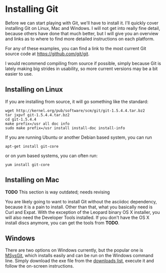 <!--
SPDX-FileCopyrightText: 2008 Geoffrey Grosenbach <boss@topfunky.com>
SPDX-FileCopyrightText: 2008 Scott Chacon <schacon@gmail.com>
SPDX-FileCopyrightText: 2013 Doğan Aydın <dogan1aydin@gmail.com>

SPDX-License-Identifier: CC-BY-SA-3.0
-->

# Installing Git

Before we can start playing with Git,
we'll have to install it.
I'll quickly cover installing Git on Linux,
Mac and Windows.
I will not get into really fine detail,
because others have done that much better,
but I will give you an overview and links
as to where to find more detailed instructions on each platform.

For any of these examples,
you can find a link to the most current Git source code
at <https://github.com/git/git>.

I would recommend compiling from source if possible,
simply because Git is lately making big strides in usability,
so more current versions may be a bit easier to use.

## Installing on Linux

If you are installing from source,
it will go something like the standard:

```shell
wget http://kernel.org/pub/software/scm/git/git-1.5.4.4.tar.bz2
tar jxpvf git-1.5.4.4.tar.bz2
cd git-1.5.4.4
make prefix=/usr all doc info
sudo make prefix=/usr install install-doc install-info
```

If you are running Ubuntu or another Debian based system,
you can run

```shell
apt-get install git-core
```

or on yum based systems,
you can often run:

```shell
yum install git-core
```

## Installing on Mac

**TODO** This section is way outdated; needs revising

You are likely going to want to install Git without the asciidoc dependency,
because it is a pain to install.
Other than that,
what you basically need is Curl and Expat.
With the exception of the Leopard binary OS X installer,
you will also need the Developer Tools installed.
If you don't have the OS X install discs anymore,
you can get the tools from **TODO**.

## Windows

There are two options on Windows currently,
but the popular one is [MSysGit](http://code.google.com/p/msysgit/),
which installs easily and can be run on the Windows command line.
Simply download the exe file from the [downloads list](
http://code.google.com/p/msysgit/downloads/list),
execute it and follow the on-screen instructions.

